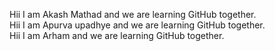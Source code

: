 Hii I am Akash Mathad and we are learning GitHub together.<br/> Hii I am Apurva
upadhye and we are learning GitHub together. <br/>
Hii I am Arham and we are learning GitHub together.
